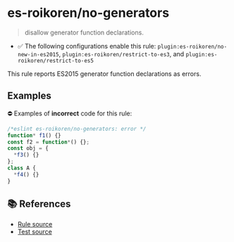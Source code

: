 # es-roikoren/no-generators
> disallow generator function declarations.

- ✅ The following configurations enable this rule: `plugin:es-roikoren/no-new-in-es2015`, `plugin:es-roikoren/restrict-to-es3`, and `plugin:es-roikoren/restrict-to-es5`

This rule reports ES2015 generator function declarations as errors.

## Examples

⛔ Examples of **incorrect** code for this rule:

```js
/*eslint es-roikoren/no-generators: error */
function* f1() {}
const f2 = function*() {};
const obj = {
  *f3() {}
};
class A {
  *f4() {}
}
```

## 📚 References

- [Rule source](https://github.com/roikoren755/eslint-plugin-es/blob/v0.0.5/src/rules/no-generators.ts)
- [Test source](https://github.com/roikoren755/eslint-plugin-es/blob/v0.0.5/tests/src/rules/no-generators.ts)
